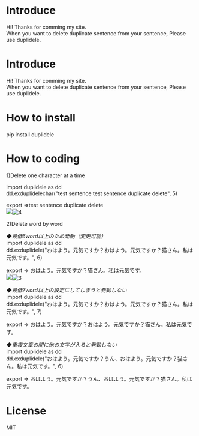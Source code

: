 # Introduce  
Hi! Thanks for comming my site.  
When you want to delete duplicate sentence from your sentence, Please use duplidele.  

# Introduce  
Hi! Thanks for comming my site.  
When you want to delete duplicate sentence from your sentence, Please use duplidele.  

# How to install  
pip install duplidele  

# How to coding  

1)Delete one character at a time  

import duplidele as dd  
dd.exduplidelechar("test sentence test sentence duplicate delete", 5)  

export ⇒test sentence duplicate delete  
<img src="attach:4.JPG">![4](https://user-images.githubusercontent.com/20910951/130357300-9a72e4af-0531-4148-b6b8-2f7e0da0f733.JPG)


2)Delete word by word  

*◆最低6word以上のため発動（変更可能）*  
import duplidele as dd  
dd.exduplidele("おはよう。元気ですか？おはよう。元気ですか？猫さん。私は元気です。", 6)  

export ⇒ おはよう。元気ですか？猫さん。私は元気です。  
<img src="attach:3.JPG">![3](https://user-images.githubusercontent.com/20910951/130357295-336be47c-8de5-4864-90a8-9180d8ecbc91.JPG)

*◆最低7word以上の設定にしてしまうと発動しない*  
import duplidele as dd  
dd.exduplidele("おはよう。元気ですか？おはよう。元気ですか？猫さん。私は元気です。", 7)  

export ⇒ おはよう。元気ですか？おはよう。元気ですか？猫さん。私は元気です。  

*◆重複文章の間に他の文字が入ると発動しない*  
import duplidele as dd  
dd.exduplidele("おはよう。元気ですか？うん、おはよう。元気ですか？猫さん。私は元気です。", 6)  

export ⇒ おはよう。元気ですか？うん、おはよう。元気ですか？猫さん。私は元気です。  

# License  
MIT  




